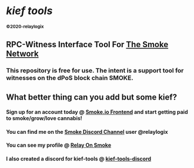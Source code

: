 # ***kief tools***
<sup>**©2020-relaylogix**</sup>
## **RPC-Witness Interface Tool For [The Smoke Network](http://Smoke.io)**

### This repository is **free** for use. The intent is a support tool for witnesses on the dPoS block chain SMOKE.

## What better thing can you add but some kief?

#### Sign up for an account today @ [Smoke.io Frontend](http://Smoke.io) and start getting paid to smoke/grow/love cannabis!

#### You can find me on the [Smoke Discord Channel](https://discord.gg/GNrrFu) user @relaylogix

#### You can see my profile @ [Relay On Smoke](http://smoke.io/@relaylogix)

#### I also created a discord for kief-tools @ [kief-tools-discord](https://discord.gg/uTsVc7)
